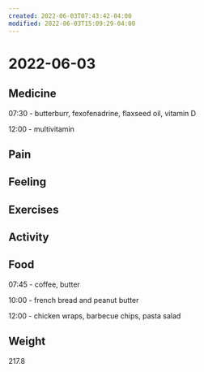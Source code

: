```yaml
---
created: 2022-06-03T07:43:42-04:00
modified: 2022-06-03T15:09:29-04:00
---
```


# 2022-06-03

## Medicine

07:30 - butterburr, fexofenadrine, flaxseed oil, vitamin D 

12:00 - multivitamin 


## Pain


## Feeling


## Exercises


## Activity


## Food

07:45 - coffee, butter 

10:00 - french bread and peanut butter

12:00 - chicken wraps, barbecue chips, pasta salad 


## Weight

217.8

